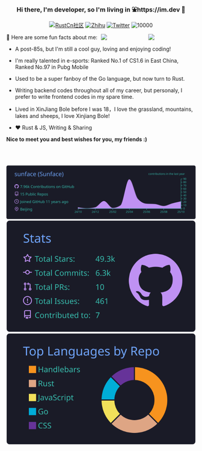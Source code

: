 <h3 align="center">Hi there, I'm developer, so I'm living in ⛲️https://im.dev 🌲  </h3>

<p align="middle">
  <a href="https://rustl.cn" target="_blank"><img src="https://img.shields.io/badge/RustCn社区-orange.svg?&style=flat-square" alt="RustCn社区"></a>
  <a href="https://www.zhihu.com/people/iSunface" target="_blank"><img src="https://img.shields.io/badge/知乎-0079FF.svg?style=flat-square&logo=zhihu&logoColor=white" alt="Zhihu"></a>
  <a href="https://twitter.com/isunface" target="_blank"><img src="https://img.shields.io/badge/Twitter-1ca0f1.svg?&style=flat-square&logo=twitter&logoColor=white" alt="Twitter"></a>   
   <img src="https://komarev.com/ghpvc/?username=sunface" alt="10000" />
</p>

<a href="https://www.zhihu.com/people/iSunface/columns">
   <img src="https://pic2.zhimg.com/v2-aa6490783b00fb1733e8b52f2f657647_xll.jpg" align="right"  width="25%" />
</a>
<a href="https://github.com/sunface/rust-course">
   <img src="https://github.com/sunface/sunface/blob/master/assets/ferris.gif" align="right" width="25%"/>
</a>

🔫 Here are some fun facts about me:

- A post-85s, but I'm still a cool guy, loving and enjoying coding!

- I'm really talented in e-sports: Ranked No.1 of CS1.6 in East China, Ranked No.97 in Pubg Mobile

- Used to be a super fanboy of the Go language, but now turn to Rust.

- Writing backend codes throughout all of my career, but personaly, I prefer to write frontend codes in my spare time.

- Lived in XinJiang Bole before I was 18，I love the grassland, mountains, lakes and sheeps, I love Xinjiang Bole!

- ❤️ Rust & JS, Writing & Sharing


**Nice to meet you and best wishes for you, my friends :)**


<h2></h2>

<br />

[![](https://raw.githubusercontent.com/sunface/sunface/master/profile-summary-card-output/tokyonight/0-profile-details.svg)](https://github.com/vn7n24fzkq/github-profile-summary-cards)
[![](https://raw.githubusercontent.com/sunface/sunface/master/profile-summary-card-output/tokyonight/3-stats.svg)](https://github.com/vn7n24fzkq/github-profile-summary-cards)
[![](https://raw.githubusercontent.com/sunface/sunface/master/profile-summary-card-output/tokyonight/1-repos-per-language.svg)](https://github.com/vn7n24fzkq/github-profile-summary-cards)







